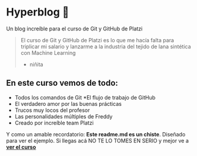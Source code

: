 # Hyperblog 💚
Un blog increíble para el curso de Git y GitHub de Platzi
>El curso de Git y GitHub de Platzi es lo que me hacía falta para triplicar mi salario y lanzarme a la industria del tejido de lana sintética con Machine Learning 
> - niñita

## En este curso vemos de todo:
* Todos los comandos de Git
*El flujo de trabajo de GitHub
* El verdadero amor por las buenas prácticas
* Trucos muy locos del profesor
* Las personalidades múltiples de Freddy
* Creado por increíble team Platzi

Y como un amable recordatorio: **Este readme.md es un chiste**.  Diseñado para ver el ejemplo. Si llegas acá NO TE LO TOMES EN SERIO y mejor ve a [**ver el curso**](https://platzi.com/cursos/git-github/ "ver el curso")
